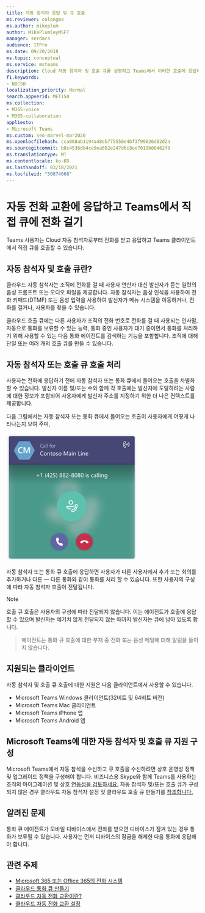 ```yaml
---
title: 자동 참석자 응답 및 큐 호출
ms.reviewer: colongma
ms.author: mikeplum
author: MikePlumleyMSFT
manager: serdars
audience: ITPro
ms.date: 09/20/2018
ms.topic: conceptual
ms.service: msteams
description: Cloud 자동 참석자 및 호출 큐를 설명하고 Teams에서 이러한 호출에 응답하는 방법을 설명합니다.
f1.keywords:
- NOCSH
localization_priority: Normal
search.appverid: MET150
ms.collection:
- M365-voice
- M365-collaboration
appliesto:
- Microsoft Teams
ms.custom: seo-marvel-mar2020
ms.openlocfilehash: cca068ab1194a48eb775550e4bf3f99826d82d2a
ms.sourcegitcommit: b8c4536db4ce9ea682e247d6c8ee7019b08462f8
ms.translationtype: MT
ms.contentlocale: ko-KR
ms.lasthandoff: 03/18/2021
ms.locfileid: "50874668"
---
```

<a name="answer-auto-attendant-and-call-queue-calls-directly-from-teams"></a>자동 전화 교환에 응답하고 Teams에서 직접 큐에 전화 걸기
===========================================================

Teams 사용자는 Cloud 자동 참석자로부터 전화를 받고 응답하고 Teams 클라이언트에서 직접 큐를 호출할 수 있습니다.

## <a name="what-are-auto-attendants-and-call-queues"></a>자동 참석자 및 호출 큐란?

클라우드 자동 참석자는 조직에 전화를 걸 때 사용자 연산자 대신 발신자가 듣는 일련의 음성 프롬프트 또는 오디오 파일을 제공합니다. 자동 참석자는 음성 인식을 사용하여 전화 키패드(DTMF) 또는 음성 입력을 사용하여 발신자가 메뉴 시스템을 이동하거나, 전화를 걸거나, 사용자를 찾을 수 있습니다.

클라우드 호출 큐에는 다른 사용자가 조직의 전화 번호로 전화를 걸 때 사용되는 인사말, 자동으로 통화를 보류할 수 있는 능력, 통화 중인 사용자가 대기 중이면서 통화를 처리하기 위해 사용할 수 있는 다음 통화 에이전트를 검색하는 기능을 포함합니다. 조직에 대해 단일 또는 여러 개의 호출 큐를 만들 수 있습니다.

## <a name="handling-an-auto-attendant-or-call-queue-call"></a>자동 참석자 또는 호출 큐 호출 처리

사용자는 전화에 응답하기 전에 자동 참석자 또는 통화 큐에서 들어오는 호출을 차별화할 수 있습니다. 발신자 이름 및/또는 수와 함께 각 호출에는 발신자에 도달하려는 사람에 대한 정보가 포함되어 사용자에게 발신자 주소를 지정하기 위한 더 나은 컨텍스트를 제공합니다.

다음 그림에서는 자동 참석자 또는 통화 큐에서 들어오는 호출이 사용자에게 어떻게 나타나는지 보여 주며,

![들어오는 통화 알림 스크린샷](media/answer-auto-attendant-and-call-queue-calls-image1.png)

자동 참석자 또는 통화 큐 호출에 응답하면 사용자가 다른 사용자에서 추가 또는 회의를 추가하거나 다른 &#x2014; 다른 통화와 같이 통화를 처리 할 수 있습니다. 또한 사용자의 구성에 따라 자동 참석자 호출이 전달됩니다.

> [!NOTE] 
> 호출 큐 호출은 사용자의 구성에 따라 전달되지 않습니다. 이는 에이전트가 호출에 응답할 수 있으며 발신자는 예기치 않게 전달되지 않는 때까지 발신자는 큐에 남아 있도록 합니다.

> 에이전트는 통화 큐 호출에 대한 부재 중 전화 또는 음성 메일에 대해 알림을 들이지 않습니다.

## <a name="supported-clients"></a>지원되는 클라이언트

자동 참석자 및 호출 큐 호출에 대한 지원은 다음 클라이언트에서 사용할 수 있습니다.

-    Microsoft Teams Windows 클라이언트(32비트 및 64비트 버전)
-    Microsoft Teams Mac 클라이언트
-    Microsoft Teams iPhone 앱
-    Microsoft Teams Android 앱

## <a name="configure-auto-attendant-and-call-queue-support-for-microsoft-teams"></a>Microsoft Teams에 대한 자동 참석자 및 호출 큐 지원 구성

Microsoft Teams에서 자동 참석을 수신하고 큐 호출을 수신하려면 상호 운영성 정책 및 업그레이드 정책을 구성해야 합니다. 비즈니스용 Skype와 함께 Teams를 사용하는 조직의 마이그레이션 및 상호 [연동성을 검토하세요.](migration-interop-guidance-for-teams-with-skype.md) 자동 참석자 및/또는 호출 큐가 구성되지 않은 경우 클라우드 [](create-a-phone-system-auto-attendant.md) 자동 참석자 설정 및 클라우드 호출 큐 만들기를 [참조합니다.](create-a-phone-system-call-queue.md)

## <a name="known-issues"></a>알려진 문제

통화 큐 에이전트가 모바일 디바이스에서 전화를 받으면 디바이스가 잠겨 있는 경우 통화가 보류될 수 있습니다. 사용자는 먼저 디바이스의 잠금을 해제한 다음 통화에 응답해야 합니다.


## <a name="related-topics"></a>관련 주제

-    [Microsoft 365 또는 Office 365의 전화 시스템](what-is-phone-system-in-office-365.md)
-    [클라우드 통화 큐 만들기](create-a-phone-system-call-queue.md)
-    [클라우드 자동 전화 교환이란?](what-are-phone-system-auto-attendants.md)
-    [클라우드 자동 전화 교환 설정](create-a-phone-system-auto-attendant.md)


